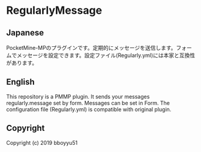 # RegularlyMessage

## Japanese
PocketMine-MPのプラグインです。定期的にメッセージを送信します。フォームでメッセージを設定できます。設定ファイル(Regularly.yml)には本家と互換性があります。
## English
This repository is a PMMP plugin. It sends your messages regularly.message set by form. Messages can be set in Form. The configuration file (Regularly.yml) is compatible with original plugin.

## Copyright
Copyright (c) 2019 bboyyu51